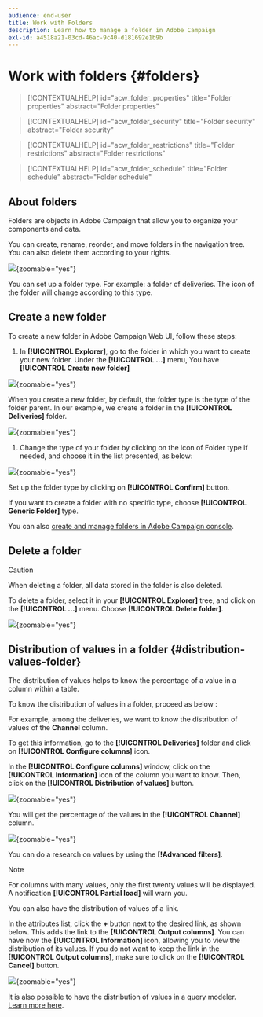 ```yaml
---
audience: end-user
title: Work with Folders
description: Learn how to manage a folder in Adobe Campaign
exl-id: a4518a21-03cd-46ac-9c40-d181692e1b9b
---
```

# Work with folders {#folders}

>[!CONTEXTUALHELP]
>id="acw_folder_properties"
>title="Folder properties"
>abstract="Folder properties"

>[!CONTEXTUALHELP]
>id="acw_folder_security"
>title="Folder security"
>abstract="Folder security"

>[!CONTEXTUALHELP]
>id="acw_folder_restrictions"
>title="Folder restrictions"
>abstract="Folder restrictions"

>[!CONTEXTUALHELP]
>id="acw_folder_schedule"
>title="Folder schedule"
>abstract="Folder schedule"

## About folders

Folders are objects in Adobe Campaign that allow you to organize your components and data.

You can create, rename, reorder, and move folders in the navigation tree. You can also delete them according to your rights. 

  ![](assets/folders.png){zoomable="yes"}

You can set up a folder type. For example: a folder of deliveries. 
The icon of the folder will change according to this type.

## Create a new folder

To create a new folder in Adobe Campaign Web UI, follow these steps: 

1. In **[!UICONTROL Explorer]**, go to the folder in which you want to create your new folder.
Under the **[!UICONTROL ...]** menu, You have **[!UICONTROL Create new folder]**

  ![](assets/folder_create.png){zoomable="yes"}

When you create a new folder, by default, the folder type is the type of the folder parent. 
In our example, we create a folder in the **[!UICONTROL Deliveries]** folder.

  ![](assets/folder_new.png){zoomable="yes"}

1. Change the type of your folder by clicking on the icon of Folder type if needed, and choose it in the list presented, as below: 

  ![](assets/folder_type.png){zoomable="yes"}

Set up the folder type by clicking on **[!UICONTROL Confirm]** button.

If you want to create a folder with no specific type, choose **[!UICONTROL Generic Folder]** type.

You can also [create and manage folders in Adobe Campaign console](https://experienceleague.adobe.com/en/docs/campaign/campaign-v8/config/configuration/folders-and-views).

## Delete a folder

>[!CAUTION]
>
>When deleting a folder, all data stored in the folder is also deleted.

To delete a folder, select it in your **[!UICONTROL Explorer]** tree, and click on the **[!UICONTROL ...]** menu. 
Choose **[!UICONTROL Delete folder]**.

![](assets/folder_delete.png){zoomable="yes"}

## Distribution of values in a folder {#distribution-values-folder}

The distribution of values helps to know the percentage of a value in a column within a table. 

To know the distribution of values in a folder, proceed as below :

For example, among the deliveries, we want to know the distribution of values of the **Channel** column.

To get this information, go to the **[!UICONTROL Deliveries]** folder and click on **[!UICONTROL Configure columns]** icon.

In the **[!UICONTROL Configure columns]** window, click on the **[!UICONTROL Information]** icon of the column you want to know. Then, click on the **[!UICONTROL Distribution of values]** button.

![](assets/values_deliveries.png){zoomable="yes"}

You will get the percentage of the values in the **[!UICONTROL Channel]** column.

![](assets/values_percentage.png){zoomable="yes"}

You can do a research on values by using the **[!Advanced filters]**. 

>[!NOTE]
>
> For columns with many values, only the first twenty values will be displayed. A notification **[!UICONTROL Partial load]** will warn you.

You can also have the distribution of values of a link. 

In the attributes list, click the **+** button next to the desired link, as shown below. This adds the link to the **[!UICONTROL Output columns]**. You can have now the **[!UICONTROL Information]** icon, allowing you to view the distribution of its values. If you do not want to keep the link in the **[!UICONTROL Output columns]**, make sure to click on the **[!UICONTROL Cancel]** button.

![](assets/values_link.png){zoomable="yes"}

It is also possible to have the distribution of values in a query modeler. [Learn more here](../query/build-query.md#distribution-of-values-in-a-query).

